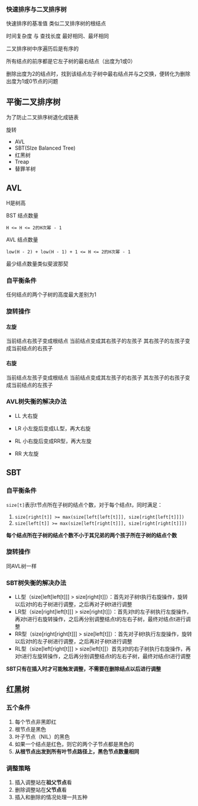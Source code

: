 ### 快速排序与二叉排序树

快速排序的基准值 类似二叉排序树的根结点

时间复杂度 与 查找长度 最好相同、最坏相同



二叉排序树中序遍历后是有序的

所有结点的前序都是它左子树的最右结点（出度为1或0）

删除出度为2的结点时，找到该结点左子树中最右结点并与之交换，便转化为删除出度为1或0节点的问题





## 平衡二叉排序树

为了防止二叉排序树退化成链表

旋转

* AVL
* SBT(SIze Balanced Tree)
* 红黑树
* Treap
* 替罪羊树





## AVL

H是树高

BST 结点数量

`H <= H <= 2的H次幂 - 1`

AVL 结点数量

`low(H - 2) + low(H - 1) + 1 <= H <= 2的H次幂 - 1` 

最少结点数量类似斐波那契



### 自平衡条件

任何结点的两个子树的高度最大差别为1



### 旋转操作

#### 左旋

当前结点右孩子变成根结点 当前结点变成其右孩子的左孩子 其右孩子的左孩子变成当前结点的右孩子

#### 右旋

当前结点左孩子变成根结点 当前结点变成其左孩子的右孩子 其左孩子的右孩子变成当前结点的左孩子





### AVL树失衡的解决办法

* LL  大右旋

* LR 小左旋后变成LL型，再大右旋

* RL 小右旋后变成RR型，再大左旋

* RR 大左旋



## SBT

### 自平衡条件

`size[t]`表示t节点所在子树的结点个数，对于每个结点t，同时满足：

1. `size[right[t]] >= max(size[left[left[t]]], size[right[left[t]]])`
2. `size[left[t]] >= max(size[left[right[t]]], size[right[right[t]]])`

**每个结点所在子树的结点个数不小于其兄弟的两个孩子所在子树的结点个数**



### 旋转操作

同AVL树一样



### SBT树失衡的解决办法

* LL型（size[left[left[t]]]  > size[right[t]]）：首先对子树t执行右旋操作，旋转以后对t的右子树进行调整，之后再对子树t进行调整
* LR型（size[right[left[t]]]  > size[right[t]]）：首先对t的左子树执行左旋操作，再对t进行右旋转操作，之后再分别调整结点t的左右子树，最终对结点t进行调整
* RR型（size[right[right[t]]]  > size[left[t]]）：首先对子树t执行左旋操作，旋转以后对t的左子树进行调整，之后再对子树t进行调整
* RL型（size[left[right[t]]] > size[left[t]]）首先对t的右子树执行右旋操作，再对t进行左旋转操作，之后再分别调整结点t的左右子树，最终对结点t进行调整

**SBT只有在插入时才可能触发调整，不需要在删除结点以后进行调整**





## 红黑树

### 五个条件

1. 每个节点非黑即红
2. 根节点是黑色
3. 叶子节点（NIL）的黑色
4. 如果一个结点是红色，则它的两个子节点都是黑色的
5. **从根节点出发到所有叶节点路径上，黑色节点数量相同**



### 调整策略

1. 插入调整站在**祖父节点**看
2. 删除调整站在**父节点**看
3. 插入和删除的情况处理一共五种

